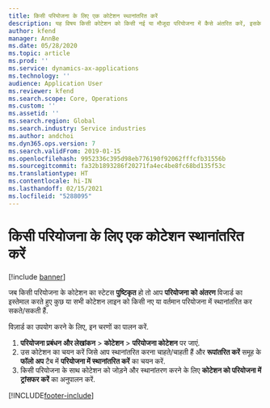 ```yaml
---
title: किसी परियोजना के लिए एक कोटेशन स्थानांतरित करें
description: यह विषय किसी कोटेशन को किसी नई या मौजूदा परियोजना में कैसे अंतरित करें, इसके बारे में जानकारी देता है.
author: kfend
manager: AnnBe
ms.date: 05/28/2020
ms.topic: article
ms.prod: ''
ms.service: dynamics-ax-applications
ms.technology: ''
audience: Application User
ms.reviewer: kfend
ms.search.scope: Core, Operations
ms.custom: ''
ms.assetid: ''
ms.search.region: Global
ms.search.industry: Service industries
ms.author: andchoi
ms.dyn365.ops.version: 7
ms.search.validFrom: 2019-01-15
ms.openlocfilehash: 9952336c395d98eb776190f92062fffcfb31556b
ms.sourcegitcommit: fa32b1893286f20271fa4ec4be8fc68bd135f53c
ms.translationtype: HT
ms.contentlocale: hi-IN
ms.lasthandoff: 02/15/2021
ms.locfileid: "5288095"
---
```

# <a name="transfer-a-quotation-to-a-project"></a>किसी परियोजना के लिए एक कोटेशन स्थानांतरित करें

[!include [banner](../includes/banner.md)]

जब किसी परियोजना के कोटेशन का स्टेटस **पुष्टिकृत** हो तो आप **परियोजना को अंतरण** विजार्ड का इस्तेमाल करते हुए कुछ या सभी कोटेशन लाइन को किसी नए या वर्तमान परियोजना में स्थानांतरित कर सकते/सकती हैं. 

विज़ार्ड का उपयोग करने के लिए, इन चरणों का पालन करें.

1. **परियोजना प्रबंधन और लेखांकन** > **कोटेशन** > **परियोजना कोटेशन** पर जाएं.
2. उस कोटेशन का चयन करें जिसे आप स्थानांतरित करना चाहते/चाहती हैं और **रूपांतरित करें** समूह के **फॉलो अप** टैब में **परियोजना में स्थानांतरित करें** का चयन करें.
3. किसी परियोजना के साथ कोटेशन को जोड़ने और स्थानांतरण करने के लिए **कोटेशन को परियोजना में ट्रांसफर करें** का अनुपालन करें.


[!INCLUDE[footer-include](../includes/footer-banner.md)]